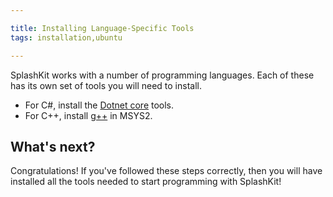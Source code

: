 ```yaml
---

title: Installing Language-Specific Tools
tags: installation,ubuntu

---
```


SplashKit works with a number of programming languages. Each of these has its own set of tools you will need to install.

- For C#, install the [Dotnet core](/articles/installation/languages/windows/dotnet) tools.
- For C++, install [g++](/articles/installation/windows/languages/clang) in MSYS2.


## What's next?
Congratulations! If you've followed these steps correctly, then you will have installed all the tools needed to start programming with SplashKit!

